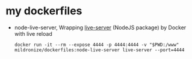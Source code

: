 # my dockerfiles
- node-live-server, Wrapping [live-server](https://github.com/tapio/live-server) (NodeJS package) by Docker with live reload
  
  ```
  docker run -it --rm --expose 4444 -p 4444:4444 -v "$PWD:/www" mildronize/dockerfiles:node-live-server live-server --port=4444
  ```
